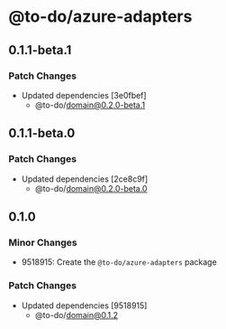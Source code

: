# @to-do/azure-adapters

## 0.1.1-beta.1

### Patch Changes

- Updated dependencies [3e0fbef]
  - @to-do/domain@0.2.0-beta.1

## 0.1.1-beta.0

### Patch Changes

- Updated dependencies [2ce8c9f]
  - @to-do/domain@0.2.0-beta.0

## 0.1.0

### Minor Changes

- 9518915: Create the `@to-do/azure-adapters` package

### Patch Changes

- Updated dependencies [9518915]
  - @to-do/domain@0.1.2

